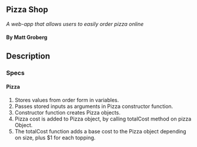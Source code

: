 ## Pizza Shop
_A web-app that allows users to easily order pizza online_
#### By Matt Groberg

## Description

### Specs
#### Pizza
1.  Stores values from order form in variables.
2.  Passes stored inputs as arguments in Pizza constructor function.
3.  Constructor function creates Pizza objects.
4.  Pizza cost is added to Pizza object, by calling totalCost method on pizza Object.
5.  The totalCost function adds a base cost to the Pizza object depending on size, plus $1 for each topping.
